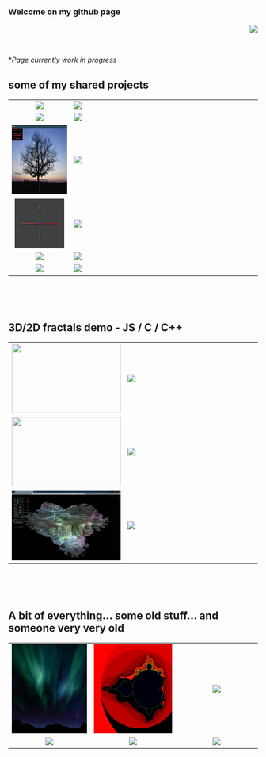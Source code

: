 

### Welcome on my github page 

<picture>
  <source
    srcset="https://github-readme-stats.vercel.app/api?username=BrutPitt&show_icons=true&theme=github_dark_dimmed&include_all_commits=false&show_owner=true&hide_rank=true&hide_title=true&hide=prs&number_format=long&exclude_repo=myRepos&line_height=24"
    media="(prefers-color-scheme: dark)"
  />
  <source
    srcset="https://github-readme-stats.vercel.app/api?username=BrutPitt&show_icons=true&include_all_commits=false&show_owner=true&hide_rank=true&hide_title=true&hide=prs&number_format=long&&line_height=24"
    media="(prefers-color-scheme: light), (prefers-color-scheme: no-preference)"
  /> 
  <img align = right src="https://github-readme-stats.vercel.app/api?username=BrutPitt&show_icons=true&theme=github_dark_dimmed&include_all_commits=false&show_owner=true&hide_rank=true&hide_title=true&hide=prs&number_format=long&&line_height=24" />
</picture>

<p>&nbsp;<br></p>

<p>&nbsp;<br></p>  

<!-- 
<picture>
  <source
    srcset="https://github-readme-stats.vercel.app/api/top-langs/?username=BrutPitt&layout=compact&exclude_repo=myRepos&theme=github_dark_dimmed&hide_title=true"
    media="(prefers-color-scheme: dark)"
  />
  <source
    srcset="https://github-readme-stats.vercel.app/api/top-langs/?username=BrutPitt&layout=compact&exclude_repo=myRepos&hide_title=true"
    media="(prefers-color-scheme: light), (prefers-color-scheme: no-preference)"
  /> 
  <p style="text-align: right">  <img src="https://github-readme-stats.vercel.app/api/top-langs/?username=BrutPitt&layout=compact&exclude_repo=myRepos&theme=github_dark_dimmed&hide_title=true" /> &nbsp;&nbsp;&nbsp;   </p>
</picture>



<picture>
  <source
    srcset="https://github-readme-stats.vercel.app/api/top-langs/?username=BrutPitt&layout=compact&exclude_repo=myRepos&theme=github_dark_dimmed&hide_title=true"
    media="(prefers-color-scheme: dark)"
  />
  <source
    srcset="https://github-readme-stats.vercel.app/api/top-langs/?username=BrutPitt&layout=compact&exclude_repo=myRepos&hide_title=true"
    media="(prefers-color-scheme: light), (prefers-color-scheme: no-preference)"
  /> 
  <img align = right src="https://github-readme-stats.vercel.app/api/top-langs/?username=BrutPitt&layout=compact&exclude_repo=myRepos&theme=github_dark_dimmed&hide_title=true" />
</picture>
<picture>
  <source
    srcset="https://github-readme-stats.vercel.app/api?username=BrutPitt&show_icons=true&theme=github_dark_dimmed&include_all_commits=false&show_owner=true&hide_rank=true&hide_title=true&hide=prs&exclude_repo=myRepos&line_height=24"
    media="(prefers-color-scheme: dark)"
  />
  <source
    srcset="https://github-readme-stats.vercel.app/api?username=BrutPitt&show_icons=true&include_all_commits=false&show_owner=true&hide_rank=true&hide_title=true&hide=prs&line_height=24"
    media="(prefers-color-scheme: light), (prefers-color-scheme: no-preference)"
  /> 
  <p style="text-align: right">  <img src="https://github-readme-stats.vercel.app/api?username=BrutPitt&show_icons=true&theme=github_dark_dimmed&include_all_commits=false&show_owner=true&hide_rank=true&hide_title=true&hide=prs&line_height=24" />  &nbsp;&nbsp;&nbsp;   </p>
</picture>

-->

**Page currently work in progress*

## some of my shared projects


<table style="text-align: center; float:center;  width:100%; table-layout: fixed; ">
<!--  glChhAoS.P -->
<tr>
<td align="center" width="25%">
<a href="https://www.michelemorrone.eu/glchaosp/" target="glChhAoS.P">
<img style="height: 140px; width=auto;" src="https://brutpitt.github.io/myRepos/glChAoSP/screenShots/mainScreenShot.jpg"/></a>
</td>

<td align="left" width="75%">
<a href="https://github.com/BrutPitt/glChAoS.P">
<picture>
  <source
    srcset="https://github-readme-stats.vercel.app/api/pin/?username=BrutPitt&repo=glChAoS.P&theme=github_dark_dimmed&show_owner=false&description_lines_count=2&hide_border=true"
    media="(prefers-color-scheme: dark)"
  />
  <source
    srcset="https://github-readme-stats.vercel.app/api/pin/?username=BrutPitt&repo=glChAoS.P&show_owner=false&description_lines_count=2&hide_border=true"
    media="(prefers-color-scheme: light), (prefers-color-scheme: no-preference)"
  /> 
  <img style="height: 100px; width=auto;" src="https://github-readme-stats.vercel.app/api/pin/?username=BrutPitt&repo=glChAoS.P&show_owner=false&description_lines_count=2&hide_border=true" >
</picture> 
<a/>
</td>
</tr>

<!--  imGuIZMO.quat -->
<tr>
<td align="center" width="25%">
<a href="https://github.com/BrutPitt/imGuIZMO.quat" target="imGuIZMO_quat">
<img style="height: 120px; width=auto;" src="https://raw.githubusercontent.com/BrutPitt/myRepos/master/imGuIZMO/screenshots/imGuIZMO.gif"/></a>
</td>

<td align="left" width="75%">
<a href="https://github.com/BrutPitt/imGuIZMO.quat">
<picture>
  <source
    srcset="https://github-readme-stats.vercel.app/api/pin/?username=BrutPitt&repo=ImGuIZMO.quat&theme=github_dark_dimmed&show_owner=false&description_lines_count=2&hide_border=true"
    media="(prefers-color-scheme: dark)"
  />
  <source
    srcset="https://github-readme-stats.vercel.app/api/pin/?username=BrutPitt&repo=ImGuIZMO.quat&show_owner=false&description_lines_count=2&hide_border=true"
    media="(prefers-color-scheme: light), (prefers-color-scheme: no-preference)"
  /> 
  <img style="height: 100px; width=auto;" src="https://github-readme-stats.vercel.app/api/pin/?username=BrutPitt&repo=ImGuIZMO.quat&theme=github_dark_dimmed&show_owner=false&description_lines_count=2&hide_border=true" />
</picture>
</a>
</td>
</tr>

<!--  glslSmartDeNoise -->
<tr>
<td align="center" width="25%">
<a href="https://github.com/BrutPitt/glslSmartDeNoise" target="glslSmartDeNoise">
<img style="height: 140px; width=auto;" src="https://raw.githubusercontent.com/BrutPitt/glslSmartDeNoise/master/sShot1.jpg"/></a>
</td>

<td align="left" width="75%">
<a href="https://github.com/BrutPitt/glslSmartDeNoise">
<picture>
  <source
    srcset="https://github-readme-stats.vercel.app/api/pin/?username=BrutPitt&repo=glslSmartDenoise&theme=github_dark_dimmed&show_owner=false&description_lines_count=2&hide_border=true"
    media="(prefers-color-scheme: dark)"
  />
  <source
    srcset="https://github-readme-stats.vercel.app/api/pin/?username=BrutPitt&repo=glslSmartDenoise&show_owner=false&description_lines_count=2&hide_border=true"
    media="(prefers-color-scheme: light), (prefers-color-scheme: no-preference)"
  /> 
  <img style="height: 100px; width=auto;" src="https://github-readme-stats.vercel.app/api/pin/?username=BrutPitt&repo=glslSmartDenoise&theme=github_dark_dimmed&show_owner=false&description_lines_count=2&hide_border=true" />
</picture>
</a>
</td>                  
</tr>

<!--  vGizmo3D -->
<tr>
<td align="center" width="25%">
<a href="https://github.com/BrutPitt/virtualGizmo3D" target="vGizmo3D">
<img style="height: 100px; width=auto;" src="https://raw.githubusercontent.com/BrutPitt/virtualGizmo3D/master/screenshots/oglGizmo.gif"/></a>
</td>

<td align="left" width="75%">
<a href="https://github.com/BrutPitt/virtualGizmo3D">
<picture>
  <source
    srcset="https://github-readme-stats.vercel.app/api/pin/?username=BrutPitt&repo=virtualGizmo3D&theme=github_dark_dimmed&show_owner=false&description_lines_count=2&hide_border=true"
    media="(prefers-color-scheme: dark)"
  />
  <source
    srcset="https://github-readme-stats.vercel.app/api/pin/?username=BrutPitt&repo=virtualGizmo3D&show_owner=false&description_lines_count=2&hide_border=true"
    media="(prefers-color-scheme: light), (prefers-color-scheme: no-preference)"
  /> 
  <img style="height: 100px; width=100px;" src="https://github-readme-stats.vercel.app/api/pin/?username=BrutPitt&repo=virtualGizmo3D&show_owner=false&description_lines_count=2&hide_border=true" >
</picture> 
</a>
</td>
</tr>

<!--  vgMath -->
<tr>
<td align="center" width="25%">
<a href="https://github.com/BrutPitt/vgMath" target="DLAf">
<img style="height: 120px; width=auto;" src="https://brutpitt.github.io/myRepos/vGizmo3D/DoEiSfIT.jpg"/></a>
</td>

<td align="left" width="75%">
<a href="https://github.com/BrutPitt/vgMath">
<picture>
  <source
    srcset="https://github-readme-stats.vercel.app/api/pin/?username=BrutPitt&repo=vgMath&theme=github_dark_dimmed&show_owner=false&description_lines_count=2&hide_border=true"
    media="(prefers-color-scheme: dark)"
  />
  <source
    srcset="https://github-readme-stats.vercel.app/api/pin/?username=BrutPitt&repo=vgMath&show_owner=false&description_lines_count=2&hide_border=true"
    media="(prefers-color-scheme: light), (prefers-color-scheme: no-preference)"
  /> 
  <img style="height: 120px; width=auto;" src="https://github-readme-stats.vercel.app/api/pin/?username=BrutPitt&repo=vgMath&show_owner=false&description_lines_count=2&hide_border=true" >
</picture> 
</a>
</td>
</tr>

<!-- fastPRNG -->
<tr>
<td align="center" width="25%">
<a href="https://github.com/BrutPitt/fastPRNG" target="fastPRNG">
<img style="height: 140px; width=auto;" src="https://raw.githubusercontent.com/BrutPitt/myRepos/master/fastPRNG/screenShots/sShot_2020626_184459.jpg"/></a>

</td>

<td align="left" width="75%">
<a href="https://github.com/BrutPitt/fastPRNG">
<picture>
  <source
    srcset="https://github-readme-stats.vercel.app/api/pin/?username=BrutPitt&repo=fastPRNG&theme=github_dark_dimmed&show_owner=false&description_lines_count=2&hide_border=true"
    media="(prefers-color-scheme: dark)"
  />
  <source
    srcset="https://github-readme-stats.vercel.app/api/pin/?username=BrutPitt&repo=fastPRNG&show_owner=false&description_lines_count=2&hide_border=true"
    media="(prefers-color-scheme: light), (prefers-color-scheme: no-preference)"
  /> 
  <img style="height: 100px; width=auto;" src="https://github-readme-stats.vercel.app/api/pin/?username=BrutPitt&repo=fastPRNG&show_owner=false&description_lines_count=2&hide_border=true" >
</picture> 
</a>
</td>
</tr>

</table>

<p>&nbsp;<br></p>

<p>&nbsp;<br></p>  

## 3D/2D fractals demo - JS / C / C++

<table width="1000" style="text-align: center;float:center; table-layout: fixed !important; ">

<!-- DLAf -->
<tr>
<td align="center" style="width: 25%;">
<a href="https://github.com/BrutPitt/DLAf-optimized" target="DLAf">
<img style="height: 140px; width: 220px;" src="https://brutpitt.github.io/myRepos/glChAoSP_site/imgAttractors/dla3D_A.jpg"/></a>
</td>

<td align="left" style="width: 75% !important;">
<a href="https://github.com/BrutPitt/DLAf-optimized">
<picture>
  <source
    srcset="https://github-readme-stats.vercel.app/api/pin/?username=BrutPitt&repo=DLAf-optimized&theme=github_dark_dimmed&show_owner=false&description_lines_count=2&hide_border=true"
    media="(prefers-color-scheme: dark)"
  />
  <source
    srcset="https://github-readme-stats.vercel.app/api/pin/?username=BrutPitt&repo=DLAf-optimized&show_owner=false&description_lines_count=2&hide_border=true"
    media="(prefers-color-scheme: light), (prefers-color-scheme: no-preference)"
  /> 
  <img style="height: 120px; width: auto;" src="https://github-readme-stats.vercel.app/api/pin/?username=BrutPitt&repo=DLAf-optimized&show_owner=false&description_lines_count=2&hide_border=true" >
</picture> 
</a>

</td>
</tr>

<!-- wglMengerBulb -->
<tr>
<td align="center" style="width: 25%;">
<a href="https://github.com/BrutPitt/wglMengerBulb" target="wglMengerBulb">
<img style="height: 140px; width: 220px;" src="https://brutpitt.github.io/wglRayMarchedFractals/WebGL/MengerBulb/screenShots/screenShot1.jpg"/></a>
</td>

<td align="left" style="width: 75%;">
<a href="https://github.com/BrutPitt/wglMengerBulb">
<picture>
  <source
    srcset="https://github-readme-stats.vercel.app/api/pin/?username=BrutPitt&repo=wglMengerBulb&theme=github_dark_dimmed&show_owner=false&description_lines_count=2&hide_border=true"
    media="(prefers-color-scheme: dark)"
  />
  <source
    srcset="https://github-readme-stats.vercel.app/api/pin/?username=BrutPitt&repo=wglMengerBulb&show_owner=false&description_lines_count=2&hide_border=true"
    media="(prefers-color-scheme: light), (prefers-color-scheme: no-preference)"
  /> 
  <img style="height: 120px; width: auto;" src="https://github-readme-stats.vercel.app/api/pin/?username=BrutPitt&repo=wglMengerBulb&show_owner=false&description_lines_count=2&hide_border=true" >
</picture> 
</a>
</td>
</tr>

<!-- wglMandelBulber -->
<tr>
<td align="center" style="width: 25%;">
<a href="https://github.com/BrutPitt/wglMandelBulber" target="wglMandelBulber">
<img style="height: 140px; width: 220px;" src="https://raw.githubusercontent.com/BrutPitt/wglMandelBulber/master/screenShots/mbulb.jpg"/></a>

</td>

<td align="left" style="width: 75%;">
<a href="https://github.com/BrutPitt/wglMandelBulber">
<picture>
  <source
    srcset="https://github-readme-stats.vercel.app/api/pin/?username=BrutPitt&repo=wglMandelBulber&theme=github_dark_dimmed&show_owner=false&description_lines_count=2&hide_border=true"
    media="(prefers-color-scheme: dark)"
  />
  <source
    srcset="https://github-readme-stats.vercel.app/api/pin/?username=BrutPitt&repo=wglMandelBulber&show_owner=false&description_lines_count=2&hide_border=true"
    media="(prefers-color-scheme: light), (prefers-color-scheme: no-preference)"
  /> 
  <img style="height: 120px; width: auto;" src="https://github-readme-stats.vercel.app/api/pin/?username=BrutPitt&repo=wglMandelBulber&show_owner=false&description_lines_count=2&hide_border=true" >
</picture> 
</a>
</td>
</tr>

</table>


<p>&nbsp;<br></p>

<p>&nbsp;<br></p>


## A bit of everything... some old stuff... and someone very very old

<table style="text-align: center; float:center;  width:100%; table-layout: fixed; ">

<tr>
<td align="center" width="33%">
<a href="https://github.com/BrutPitt/BorealStarryNight" target="BorealStarryNight">
<img  style="height: 180px; width=auto;" src="https://raw.githubusercontent.com/BrutPitt/BorealStarryNight/master/screenShots/Boreal.jpg"/></a>
</td>
<td align="center" width="34%">
<a href="https://github.com/BrutPitt/et4000.fractals" target="et4000.fractals">
<img  style="height: 180px; width=auto;" src="https://raw.githubusercontent.com/BrutPitt/et4000.fractals/master/Mandel1.jpg"/></a>
</td>
<td align="center" width="33%">
<a href="https://github.com/BrutPitt/et4000.fractals" target="PerlinNoise4D">
<img  style="height: 180px; width=auto;" src="https://raw.githubusercontent.com/BrutPitt/PerlinNoise4D/master/screenShots/noise4D.gif"/></a>
</td>
</tr>

<tr >
<td align="center" width="33%">
<a href="https://github.com/BrutPitt/BorealStarryNight">
<picture>
  <source
    srcset="https://github-readme-stats.vercel.app/api/pin/?username=BrutPitt&repo=BorealStarryNight&theme=github_dark_dimmed&show_owner=false&description_lines_count=2&hide_border=true"
    media="(prefers-color-scheme: dark)"
  />
  <source
    srcset="https://github-readme-stats.vercel.app/api/pin/?username=BrutPitt&repo=BorealStarryNight&show_owner=false&description_lines_count=3&hide_border=true"
    media="(prefers-color-scheme: light), (prefers-color-scheme: no-preference)"
  /> 
  <img src="https://github-readme-stats.vercel.app/api/pin/?username=BrutPitt&repo=BorealStarryNight&show_owner=false&description_lines_count=&hide_border=true" >
</picture> 
</a>
<!-- 
<b><a href="https://github.com/BrutPitt/BorealStarryNight"> BorealStarryNight</a></b><br> 
procedural GLSL/shader rappresentation
-->
</td>
<td align="center" width="34%">
<a href="https://github.com/BrutPitt/et4000.fractals">
<picture>
  <source
    srcset="https://github-readme-stats.vercel.app/api/pin/?username=BrutPitt&repo=et4000.fractals&theme=github_dark_dimmed&show_owner=false&description_lines_count=2&hide_border=true"
    media="(prefers-color-scheme: dark)"
  />
  <source
    srcset="https://github-readme-stats.vercel.app/api/pin/?username=BrutPitt&repo=et4000.fractals&show_owner=false&description_lines_count=3&hide_border=true"
    media="(prefers-color-scheme: light), (prefers-color-scheme: no-preference)"
  /> 
  <img src="https://github-readme-stats.vercel.app/api/pin/?username=BrutPitt&repo=et4000.fractals&show_owner=false&description_lines_count=&hide_border=true" >
</picture> 
</a>
</td>

<td align="center" width="33%">
<a href="https://github.com/BrutPitt/PerlinNoise4D">
<picture>
  <source
    srcset="https://github-readme-stats.vercel.app/api/pin/?username=BrutPitt&repo=PerlinNoise4D&theme=github_dark_dimmed&show_owner=false&description_lines_count=2&hide_border=true"
    media="(prefers-color-scheme: dark)"
  />
  <source
    srcset="https://github-readme-stats.vercel.app/api/pin/?username=BrutPitt&repo=PerlinNoise4D&show_owner=false&description_lines_count=3&hide_border=true"
    media="(prefers-color-scheme: light), (prefers-color-scheme: no-preference)"
  /> 
  <img src="https://github-readme-stats.vercel.app/api/pin/?username=BrutPitt&repo=PerlinNoise4D&show_owner=false&description_lines_count=&hide_border=true" >
</picture> 
</a>
</td>
</tr>

</table>


<!--
**BrutPitt/BrutPitt** is a ✨ _special_ ✨ repository because its `README.md` (this file) appears on your GitHub profile.

Here are some ideas to get you started:

- 🔭 I’m currently working on ...
- 🌱 I’m currently learning ...
- 👯 I’m looking to collaborate on ...
- 🤔 I’m looking for help with ...
- 💬 Ask me about ...
- 📫 How to reach me: ...
- 😄 Pronouns: ...
- ⚡ Fun fact: ...
-->
